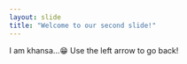 ```yaml
---
layout: slide
title: "Welcome to our second slide!"
---
```

I am khansa...😁
Use the left arrow to go back!
